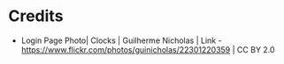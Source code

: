 # Credits

 * Login Page Photo| Clocks | Guilherme Nicholas | Link - https://www.flickr.com/photos/guinicholas/22301220359 | CC BY 2.0